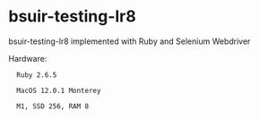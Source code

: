 # bsuir-testing-lr8
bsuir-testing-lr8 implemented with Ruby and Selenium Webdriver


Hardware: 

      Ruby 2.6.5

      MacOS 12.0.1 Monterey
     
      M1, SSD 256, RAM 8 
